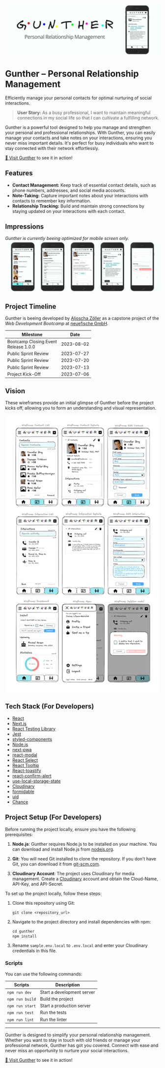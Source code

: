 ![Banner of Gunther](/public/github/banner.jpg)

# Gunther – Personal Relationship Management

Efficiently manage your personal contacts for optimal nurturing of social interactions.

> **User Story:** As a busy professional, I want to maintain meaningful connections in my social life so that I can cultivate a fulfilling network.

Gunther is a powerful tool designed to help you manage and strengthen your personal and professional relationships. With Gunther, you can easily manage your contacts and take notes on your interactions, ensuring you never miss important details. It's perfect for busy individuals who want to stay connected with their network effortlessly.

[&#x1F517; Visit Gunther](https://gunther.aljoschazoeller.com/) to see it in action!

## Features

- **Contact Management:** Keep track of essential contact details, such as phone numbers, addresses, and social media accounts.
- **Note-Taking:** Capture important notes about your interactions with contacts to remember key information.
- **Relationship Tracking:** Build and maintain strong connections by staying updated on your interactions with each contact.

## Impressions

_Gunther is currently beeing optimized for mobile screen only._
![Mobile screenshots of Gunther](/public/github/screenshots-mobile.jpg)

## Project Timeline

Gunther is beeing developed by [Aljoscha Zöller](https://github.com/josch87) as a capstone project of the _Web Development Bootcamp_ at [neuefische GmbH](https://www.neuefische.de/en).

| Milestone                               | Date       |
| --------------------------------------- | ---------- |
| Bootcamp Closing Event<br>Release 1.0.0 | 2023-08-02 |
| Public Sprint Review                    | 2023-07-27 |
| Public Sprint Review                    | 2023-07-20 |
| Public Sprint Review                    | 2023-07-13 |
| Project Kick-Off                        | 2023-07-06 |

## Vision

These wireframes provide an initial glimpse of Gunther before the project kicks off, allowing you to form an understanding and visual representation.

![First wireframes of Gunther](/public/github/vision_wireframes.png)

## Tech Stack (For Developers)

- [React](https://reactjs.org)
- [Next.js](https://nextjs.org/)
- [React Testing Library](https://testing-library.com)
- [Jest](https://jestjs.io/)
- [styled-components](https://www.styled-components.com)
- [Node.js](https://nodejs.org)
- [next-pwa](https://www.npmjs.com/package/next-pwa)
- [react-modal](https://reactcommunity.org/react-modal/)
- [React Select](https://react-select.com/)
- [React Tooltip](https://react-tooltip.com/)
- [React-toastify](https://fkhadra.github.io/react-toastify/)
- [react-confirm-alert](https://www.npmjs.com/package/react-confirm-alert)
- [use-local-storage-state](https://www.npmjs.com/package/use-local-storage-state)
- [Cloudinary](https://cloudinary.com)
- [formidable](https://www.npmjs.com/package/formidable)
- [uid](https://www.npmjs.com/package/uid)
- [Chance](https://chancejs.com/)

## Project Setup (For Developers)

Before running the project locally, ensure you have the following prerequisites:

1. **Node.js**: Gunther requires Node.js to be installed on your machine. You can download and install Node.js from [nodejs.org](https://nodejs.org/).

2. **Git**: You will need Git installed to clone the repository. If you don't have Git, you can download it from [git-scm.com](https://git-scm.com).

3. **Cloudinary Account**: The project uses Cloudinary for media management. Create a [Cloudinary](https://cloudinary.com) account and obtain the Cloud-Name, API-Key, and API-Secret.

To set up the project locally, follow these steps:

1. Clone this repository using Git:
   ```
   git clone <repository_url>
   ```
2. Navigate to the project directory and install dependencies with npm:
   ```
   cd gunther
   npm install
   ```
3. Rename `sample.env.local` to `.env.local` and enter your Cloudinary credentials in this file.

### Scripts

You can use the following commands:

| Scripts         | Description                |
| --------------- | -------------------------- |
| `npm run dev`   | Start a development server |
| `npm run build` | Build the project          |
| `npm run start` | Start a production server  |
| `npm run test`  | Run the tests              |
| `npm run lint`  | Run the linter             |

---

Gunther is designed to simplify your personal relationship management. Whether you want to stay in touch with old friends or manage your professional network, Gunther has got you covered. Connect with ease and never miss an opportunity to nurture your social interactions.

[&#x1F517; Visit Gunther](https://gunther.aljoschazoeller.com/) to see it in action!
